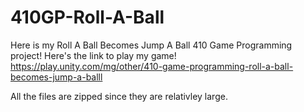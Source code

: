 # 410GP-Roll-A-Ball
Here is my Roll A Ball Becomes Jump A Ball 410 Game Programming project!
Here's the link to play my game! https://play.unity.com/mg/other/410-game-programming-roll-a-ball-becomes-jump-a-balll


All the files are zipped since they are relativley large.
